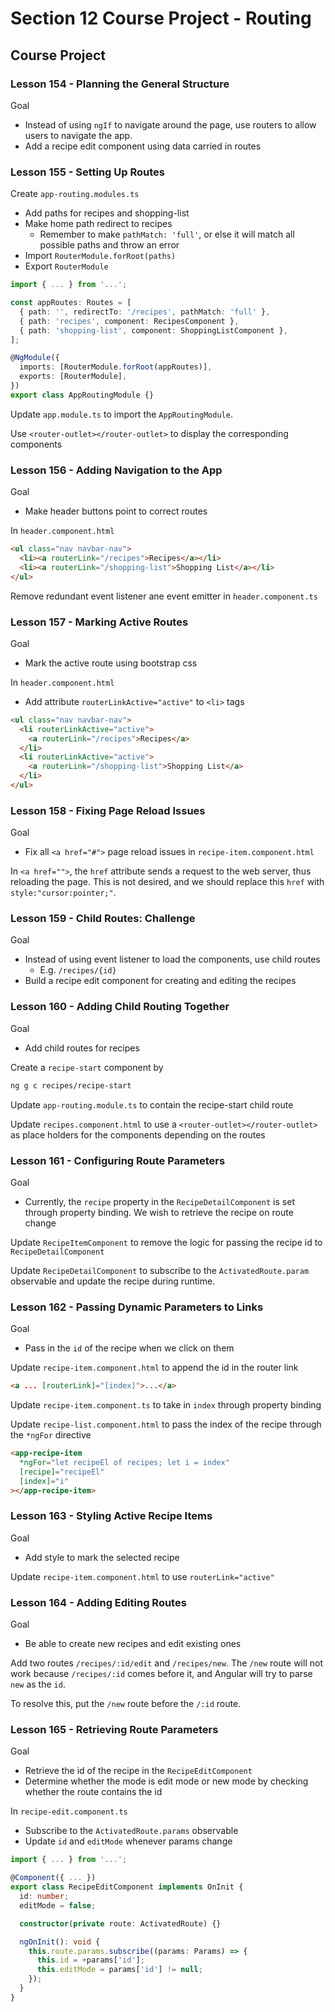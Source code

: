 # Section 12 Course Project - Routing

## Course Project

### Lesson 154 - Planning the General Structure

Goal

- Instead of using `ngIf` to navigate around the page, use routers to allow users to navigate the app.
- Add a recipe edit component using data carried in routes

### Lesson 155 - Setting Up Routes

Create `app-routing.modules.ts`

- Add paths for recipes and shopping-list
- Make home path redirect to recipes
  - Remember to make `pathMatch: 'full'`, or else it will match all possible paths and throw an error
- Import `RouterModule.forRoot(paths)`
- Export `RouterModule`

```ts
import { ... } from '...';

const appRoutes: Routes = [
  { path: '', redirectTo: '/recipes', pathMatch: 'full' },
  { path: 'recipes', component: RecipesComponent },
  { path: 'shopping-list', component: ShoppingListComponent },
];

@NgModule({
  imports: [RouterModule.forRoot(appRoutes)],
  exports: [RouterModule],
})
export class AppRoutingModule {}
```

Update `app.module.ts` to import the `AppRoutingModule`.

Use `<router-outlet></router-outlet>` to display the corresponding components

### Lesson 156 - Adding Navigation to the App

Goal

- Make header buttons point to correct routes

In `header.component.html`

```html
<ul class="nav navbar-nav">
  <li><a routerLink="/recipes">Recipes</a></li>
  <li><a routerLink="/shopping-list">Shopping List</a></li>
</ul>
```

Remove redundant event listener ane event emitter in `header.component.ts`

### Lesson 157 - Marking Active Routes

Goal

- Mark the active route using bootstrap css

In `header.component.html`

- Add attribute `routerLinkActive="active"` to `<li>` tags

```html
<ul class="nav navbar-nav">
  <li routerLinkActive="active">
    <a routerLink="/recipes">Recipes</a>
  </li>
  <li routerLinkActive="active">
    <a routerLink="/shopping-list">Shopping List</a>
  </li>
</ul>
```

### Lesson 158 - Fixing Page Reload Issues

Goal

- Fix all `<a href="#">` page reload issues in `recipe-item.component.html`

In `<a href="">`, the `href` attribute sends a request to the web server, thus reloading the page. This is not desired, and we should replace this `href` with `style:"cursor:pointer;"`.

### Lesson 159 - Child Routes: Challenge

Goal

- Instead of using event listener to load the components, use child routes
  - E.g. `/recipes/{id}`
- Build a recipe edit component for creating and editing the recipes

### Lesson 160 - Adding Child Routing Together

Goal

- Add child routes for recipes

Create a `recipe-start` component by

```sh
ng g c recipes/recipe-start
```

Update `app-routing.module.ts` to contain the recipe-start child route

Update `recipes.component.html` to use a `<router-outlet></router-outlet>` as place holders for the components depending on the routes

### Lesson 161 - Configuring Route Parameters

Goal

- Currently, the `recipe` property in the `RecipeDetailComponent` is set through property binding. We wish to retrieve the recipe on route change

Update `RecipeItemComponent` to remove the logic for passing the recipe id to `RecipeDetailComponent`

Update `RecipeDetailComponent` to subscribe to the `ActivatedRoute.param` observable and update the recipe during runtime.

### Lesson 162 - Passing Dynamic Parameters to Links

Goal

- Pass in the `id` of the recipe when we click on them

Update `recipe-item.component.html` to append the id in the router link

```html
<a ... [routerLink]="[index]">...</a>
```

Update `recipe-item.component.ts` to take in `index` through property binding

Update `recipe-list.component.html` to pass the index of the recipe through the `*ngFor` directive

```html
<app-recipe-item
  *ngFor="let recipeEl of recipes; let i = index"
  [recipe]="recipeEl"
  [index]="i"
></app-recipe-item>
```

### Lesson 163 - Styling Active Recipe Items

Goal

- Add style to mark the selected recipe

Update `recipe-item.component.html` to use `routerLink="active"`

### Lesson 164 - Adding Editing Routes

Goal

- Be able to create new recipes and edit existing ones

Add two routes `/recipes/:id/edit` and `/recipes/new`. The `/new` route will not work because `/recipes/:id` comes before it, and Angular will try to parse `new` as the `id`.

To resolve this, put the `/new` route before the `/:id` route.

### Lesson 165 - Retrieving Route Parameters

Goal

- Retrieve the id of the recipe in the `RecipeEditComponent`
- Determine whether the mode is edit mode or new mode by checking whether the route contains the id

In `recipe-edit.component.ts`

- Subscribe to the `ActivatedRoute.params` observable
- Update `id` and `editMode` whenever params change

```ts
import { ... } from '...';

@Component({ ... })
export class RecipeEditComponent implements OnInit {
  id: number;
  editMode = false;

  constructor(private route: ActivatedRoute) {}

  ngOnInit(): void {
    this.route.params.subscribe((params: Params) => {
      this.id = +params['id'];
      this.editMode = params['id'] != null;
    });
  }
}
```

